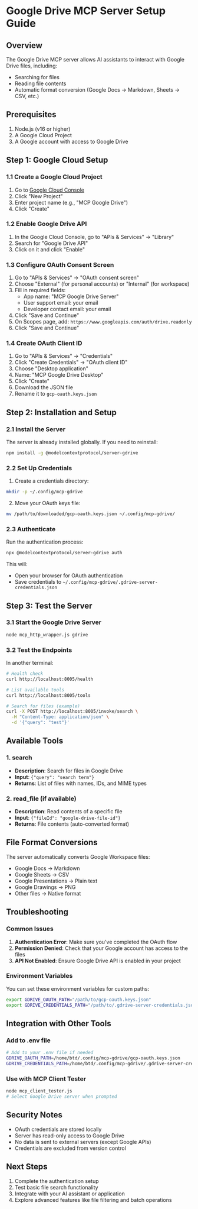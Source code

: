 # Google Drive MCP Server Setup Guide

## Overview
The Google Drive MCP server allows AI assistants to interact with Google Drive files, including:
- Searching for files
- Reading file contents
- Automatic format conversion (Google Docs → Markdown, Sheets → CSV, etc.)

## Prerequisites
1. Node.js (v16 or higher)
2. A Google Cloud Project
3. A Google account with access to Google Drive

## Step 1: Google Cloud Setup

### 1.1 Create a Google Cloud Project
1. Go to [Google Cloud Console](https://console.cloud.google.com/)
2. Click "New Project"
3. Enter project name (e.g., "MCP Google Drive")
4. Click "Create"

### 1.2 Enable Google Drive API
1. In the Google Cloud Console, go to "APIs & Services" → "Library"
2. Search for "Google Drive API"
3. Click on it and click "Enable"

### 1.3 Configure OAuth Consent Screen
1. Go to "APIs & Services" → "OAuth consent screen"
2. Choose "External" (for personal accounts) or "Internal" (for workspace)
3. Fill in required fields:
   - App name: "MCP Google Drive Server"
   - User support email: your email
   - Developer contact email: your email
4. Click "Save and Continue"
5. On Scopes page, add: `https://www.googleapis.com/auth/drive.readonly`
6. Click "Save and Continue"

### 1.4 Create OAuth Client ID
1. Go to "APIs & Services" → "Credentials"
2. Click "Create Credentials" → "OAuth client ID"
3. Choose "Desktop application"
4. Name: "MCP Google Drive Desktop"
5. Click "Create"
6. Download the JSON file
7. Rename it to `gcp-oauth.keys.json`

## Step 2: Installation and Setup

### 2.1 Install the Server
The server is already installed globally. If you need to reinstall:
```bash
npm install -g @modelcontextprotocol/server-gdrive
```

### 2.2 Set Up Credentials
1. Create a credentials directory:
```bash
mkdir -p ~/.config/mcp-gdrive
```

2. Move your OAuth keys file:
```bash
mv /path/to/downloaded/gcp-oauth.keys.json ~/.config/mcp-gdrive/
```

### 2.3 Authenticate
Run the authentication process:
```bash
npx @modelcontextprotocol/server-gdrive auth
```

This will:
- Open your browser for OAuth authentication
- Save credentials to `~/.config/mcp-gdrive/.gdrive-server-credentials.json`

## Step 3: Test the Server

### 3.1 Start the Google Drive Server
```bash
node mcp_http_wrapper.js gdrive
```

### 3.2 Test the Endpoints
In another terminal:

```bash
# Health check
curl http://localhost:8005/health

# List available tools
curl http://localhost:8005/tools

# Search for files (example)
curl -X POST http://localhost:8005/invoke/search \
  -H "Content-Type: application/json" \
  -d '{"query": "test"}'
```

## Available Tools

### 1. search
- **Description**: Search for files in Google Drive
- **Input**: `{"query": "search term"}`
- **Returns**: List of files with names, IDs, and MIME types

### 2. read_file (if available)
- **Description**: Read contents of a specific file
- **Input**: `{"fileId": "google-drive-file-id"}`
- **Returns**: File contents (auto-converted format)

## File Format Conversions
The server automatically converts Google Workspace files:
- Google Docs → Markdown
- Google Sheets → CSV  
- Google Presentations → Plain text
- Google Drawings → PNG
- Other files → Native format

## Troubleshooting

### Common Issues
1. **Authentication Error**: Make sure you've completed the OAuth flow
2. **Permission Denied**: Check that your Google account has access to the files
3. **API Not Enabled**: Ensure Google Drive API is enabled in your project

### Environment Variables
You can set these environment variables for custom paths:
```bash
export GDRIVE_OAUTH_PATH="/path/to/gcp-oauth.keys.json"
export GDRIVE_CREDENTIALS_PATH="/path/to/.gdrive-server-credentials.json"
```

## Integration with Other Tools

### Add to .env file
```bash
# Add to your .env file if needed
GDRIVE_OAUTH_PATH=/home/btd/.config/mcp-gdrive/gcp-oauth.keys.json
GDRIVE_CREDENTIALS_PATH=/home/btd/.config/mcp-gdrive/.gdrive-server-credentials.json
```

### Use with MCP Client Tester
```bash
node mcp_client_tester.js
# Select Google Drive server when prompted
```

## Security Notes
- OAuth credentials are stored locally
- Server has read-only access to Google Drive
- No data is sent to external servers (except Google APIs)
- Credentials are excluded from version control

## Next Steps
1. Complete the authentication setup
2. Test basic file search functionality
3. Integrate with your AI assistant or application
4. Explore advanced features like file filtering and batch operations 